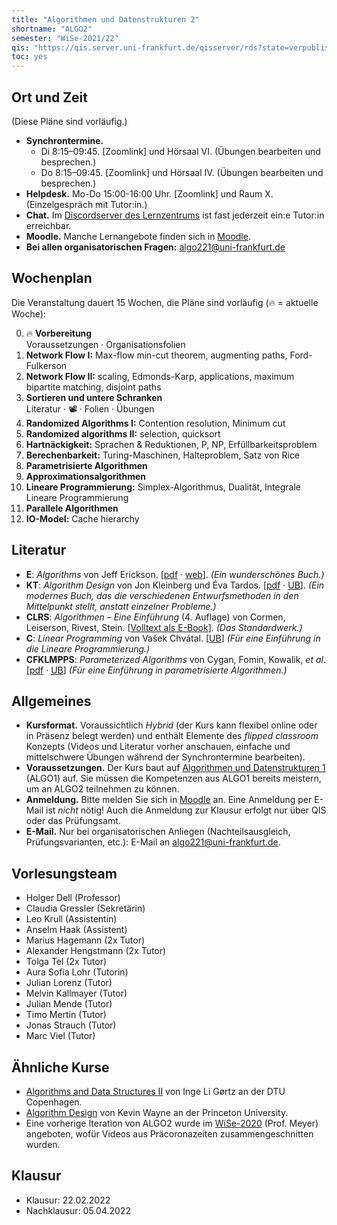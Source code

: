 ```yaml
---
title: "Algorithmen und Datenstrukturen 2"
shortname: "ALGO2"
semester: "WiSe-2021/22"
qis: "https://qis.server.uni-frankfurt.de/qisserver/rds?state=verpublish&status=init&vmfile=no&publishid=321520&moduleCall=webInfo&publishConfFile=webInfo&publishSubDir=veranstaltung"
toc: yes
---
```


## Ort und Zeit

(Diese Pläne sind vorläufig.)

- **Synchrontermine.**
  - Di 8:15–09:45. [Zoomlink] und Hörsaal VI. (Übungen bearbeiten und besprechen.)
  - Do 8:15–09:45. [Zoomlink] und Hörsaal IV. (Übungen bearbeiten und besprechen.)
- **Helpdesk.** Mo-Do 15:00-16:00 Uhr. [Zoomlink] und Raum X. (Einzelgespräch mit Tutor:in.)
- **Chat.** Im [Discordserver des Lernzentrums](https://olat-ce.server.uni-frankfurt.de/olat/auth/RepositoryEntry/8206712847?5) ist fast jederzeit ein:e Tutor:in erreichbar.
- **Moodle.** Manche Lernangebote finden sich in [Moodle](https://moodle.studiumdigitale.uni-frankfurt.de/moodle/course/view.php?id=2241).
- **Bei allen organisatorischen Fragen:** [algo221@uni-frankfurt.de](mailto:algo221@uni-frankfurt.de)

## Wochenplan

Die Veranstaltung dauert 15 Wochen, die Pläne sind vorläufig (🔥 = aktuelle Woche):

0. 🔥 **Vorbereitung**\
Voraussetzungen · Organisationsfolien
1. **Network Flow I:** Max-flow min-cut theorem, augmenting paths, Ford-Fulkerson
2. **Network Flow II:** scaling, Edmonds-Karp, applications, maximum bipartite matching, disjoint paths
3. **Sortieren und untere Schranken**\
Literatur · 📽️ · Folien · Übungen
1. **Randomized Algorithms I:** Contention resolution, Minimum cut
2. **Randomized algorithms II:** selection, quicksort
3. **Hartnäckigkeit:** Sprachen \& Reduktionen, P, NP, Erfüllbarkeitsproblem
4. **Berechenbarkeit:** Turing-Maschinen, Halteproblem, Satz von Rice
5.  **Parametrisierte Algorithmen**
6.  **Approximationsalgorithmen**
7.  **Lineare Programmierung:** Simplex-Algorithmus, Dualität, Integrale Lineare Programmierung
8.  **Parallele Algorithmen**
9.  **IO-Model:** Cache hierarchy

## Literatur

- **E**: _Algorithms_ von Jeff Erickson. [[pdf](https://jeffe.cs.illinois.edu/teaching/algorithms/book/Algorithms-JeffE.pdf) · [web](https://jeffe.cs.illinois.edu/teaching/algorithms/)]. _(Ein wunderschönes Buch.)_
- **KT**: _Algorithm Design_ von Jon Kleinberg und Éva Tardos. [[pdf](https://github.com/davie890/CS102-Algorithm-Analysis/raw/master/Algorithm%20Design%20by%20Jon%20Kleinberg%2C%20Eva%20Tardos.pdf) · [UB](https://hds.hebis.de/ubffm/Record/HEB129608459)]. _(Ein modernes Buch, das die verschiedenen Entwurfsmethoden in den Mittelpunkt stellt, anstatt einzelner Probleme.)_
- **CLRS**: _Algorithmen &ndash; Eine Einführung_ (4. Auflage) von Cormen, Leiserson, Rivest, Stein. [[Volltext als E-Book](https://hds.hebis.de/ubffm/Record/HEB45339454X)]. _(Das Standardwerk.)_
- **C**: _Linear Programming_ von Vašek Chvátal. [[UB](https://hds.hebis.de/ubffm/Record/HEB023756578)] _(Für eine Einführung in die Lineare Programmierung.)_
- **CFKLMPPS**: _Parameterized Algorithms_ von Cygan, Fomin, Kowalik, _et al_. [[pdf](https://www.mimuw.edu.pl/~malcin/book/parameterized-algorithms.pdf) · [UB](https://hds.hebis.de/ubffm/Record/HEB367892626)] _(Für eine Einführung in parametrisierte Algorithmen.)_

## Allgemeines

- **Kursformat.** Voraussichtlich *Hybrid* (der Kurs kann flexibel online oder in Präsenz belegt werden) und enthält Elemente des *flipped classroom* Konzepts (Videos und Literatur vorher anschauen, einfache und mittelschwere Übungen während der Synchrontermine bearbeiten).
- **Voraussetzungen.** Der Kurs baut auf [Algorithmen und Datenstrukturen 1](/teaching/summer21/algo1/) (ALGO1) auf. Sie müssen die Kompetenzen aus ALGO1 bereits meistern, um an ALGO2 teilnehmen zu können.
- **Anmeldung.** Bitte melden Sie sich in [Moodle](https://moodle.studiumdigitale.uni-frankfurt.de/moodle/course/view.php?id=2241) an.<!-- und in [AUGE](https://anmeldung.studiumdigitale.uni-frankfurt.de/auge/index.php?newCourse=&fachbereich=FB+12+Informatik+und+Mathematik&kurs=113) an. In AUGE müssen Sie dreimal denselben Termin angeben. --> Eine Anmeldung per E-Mail ist *nicht* nötig! Auch die Anmeldung zur Klausur erfolgt nur über QIS oder das Prüfungsamt.
- **E-Mail.** Nur bei organisatorischen Anliegen (Nachteilsausgleich, Prüfungsvarianten, etc.): E-Mail an [algo221@uni-frankfurt.de](mailto:algo221@uni-frankfurt.de).

## Vorlesungsteam

- Holger Dell (Professor)
- Claudia Gressler (Sekretärin)
- Leo Krull (Assistentin)
- Anselm Haak (Assistent)
- Marius Hagemann (2x Tutor)
- Alexander Hengstmann (2x Tutor)
- Tolga Tel (2x Tutor)
- Aura Sofia Lohr (Tutorin)
- Julian Lorenz (Tutor)
- Melvin Kallmayer (Tutor)
- Julian Mende (Tutor)
- Timo Mertin (Tutor)
- Jonas Strauch (Tutor)
- Marc Viel (Tutor)

## Ähnliche Kurse

- [Algorithms and Data Structures II](http://www2.imm.dtu.dk/courses/02110/2021/) von Inge Li Gørtz an der DTU Copenhagen.
- [Algorithm Design](https://www.cs.princeton.edu/~wayne/kleinberg-tardos/) von Kevin Wayne an der Princeton University.
- Eine vorherige Iteration von ALGO2 wurde im [WiSe-2020](https://ae.cs.uni-frankfurt.de/algo220) (Prof. Meyer) angeboten, wofür Videos aus Präcoronazeiten zusammengeschnitten wurden.

## Klausur

- Klausur: 22.02.2022
- Nachklausur: 05.04.2022

<!--
- **Weitere Hinweise.**
  - Sie müssen sich rechtzeitig über QIS oder das Prüfungsamt für die Klausur anmelden.
  - Ein Übertrag von „Bonuspunkten“ aus den Vorjahren findet nicht statt.
  - Die Klausur ist nicht zulassungsbeschränkt.
  - Es gibt [Altklausuren](https://ae.cs.uni-frankfurt.de/teaching/altklausuren.html), beachten Sie aber, dass Klausur sich an den Themen des aktuellen Semesters orientiert.
-->

